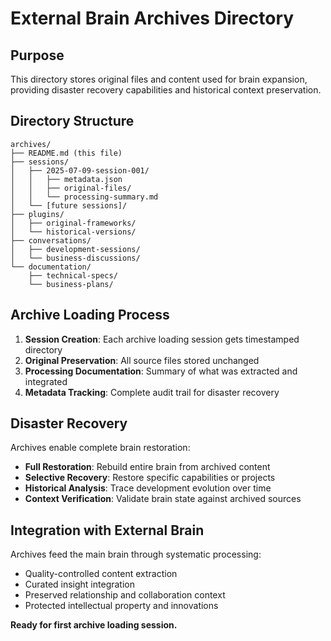 # External Brain Archives Directory

## Purpose
This directory stores original files and content used for brain expansion, providing disaster recovery capabilities and historical context preservation.

## Directory Structure

```
archives/
├── README.md (this file)
├── sessions/
│   ├── 2025-07-09-session-001/
│   │   ├── metadata.json
│   │   ├── original-files/
│   │   └── processing-summary.md
│   └── [future sessions]/
├── plugins/
│   ├── original-frameworks/
│   └── historical-versions/
├── conversations/
│   ├── development-sessions/
│   └── business-discussions/
└── documentation/
    ├── technical-specs/
    └── business-plans/
```

## Archive Loading Process

1. **Session Creation**: Each archive loading session gets timestamped directory
2. **Original Preservation**: All source files stored unchanged
3. **Processing Documentation**: Summary of what was extracted and integrated
4. **Metadata Tracking**: Complete audit trail for disaster recovery

## Disaster Recovery

Archives enable complete brain restoration:
- **Full Restoration**: Rebuild entire brain from archived content
- **Selective Recovery**: Restore specific capabilities or projects  
- **Historical Analysis**: Trace development evolution over time
- **Context Verification**: Validate brain state against archived sources

## Integration with External Brain

Archives feed the main brain through systematic processing:
- Quality-controlled content extraction
- Curated insight integration
- Preserved relationship and collaboration context
- Protected intellectual property and innovations

**Ready for first archive loading session.**

